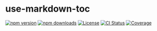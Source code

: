 # use-markdown-toc

[![npm version](https://img.shields.io/npm/v/use-markdown-toc.svg)](https://www.npmjs.com/package/use-markdown-toc)
[![npm downloads](https://img.shields.io/npm/dm/use-markdown-toc.svg)](https://www.npmjs.com/package/use-markdown-toc)
[![License](https://img.shields.io/npm/l/use-markdown-toc.svg)](https://github.com/christophersesugh/use-markdown-toc/blob/main/LICENSE)
[![CI Status](https://img.shields.io/github/actions/workflow/status/christophersesugh/use-markdown-toc/ci.yml)](https://github.com/christophersesugh/use-markdown-toc/actions)
[![Coverage](https://img.shields.io/codecov/c/github/christophersesugh/use-markdown-toc)](https://codecov.io/gh/christophersesugh/use-markdown-toc)
